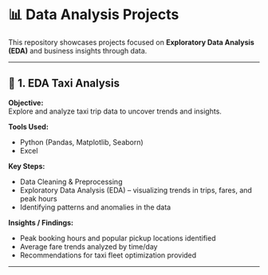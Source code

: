 # 📊 Data Analysis Projects

This repository showcases projects focused on **Exploratory Data Analysis (EDA)** and business insights through data.

---

## 🚖 1. EDA Taxi Analysis

**Objective:**  
Explore and analyze taxi trip data to uncover trends and insights.

**Tools Used:**  
- Python (Pandas, Matplotlib, Seaborn)  
- Excel  

**Key Steps:**  
- Data Cleaning & Preprocessing  
- Exploratory Data Analysis (EDA) – visualizing trends in trips, fares, and peak hours  
- Identifying patterns and anomalies in the data  

**Insights / Findings:**  
- Peak booking hours and popular pickup locations identified  
- Average fare trends analyzed by time/day  
- Recommendations for taxi fleet optimization provided  

---

